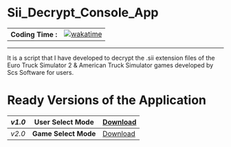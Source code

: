 # Sii_Decrypt_Console_App
<table>
  <tr>
    <th>Coding Time :</th> <td  ><a href="https://wakatime.com/badge/user/602e419d-f1c9-4979-ac85-a3da5d93f7e7/project/156d09bc-5e53-40ed-b318-5ce637c19060"><img src="https://wakatime.com/badge/user/602e419d-f1c9-4979-ac85-a3da5d93f7e7/project/156d09bc-5e53-40ed-b318-5ce637c19060.svg" alt="wakatime"></a> </td>
  </tr>
</table>
<hr/>
It is a script that I have developed to decrypt the .sii extension files of the Euro Truck Simulator 2 & American Truck
Simulator games developed by Scs Software for users.

# Ready Versions of the Application

| _v1.0_ | **User Select Mode** | [Download](https://github.com/murselsen/Sii_Decrypt_Console_App/releases/tag/v1.0) |
|------|------------------|------------------------------------------------------------------------------------|
| _v2.0_ | **Game Select Mode** | [Download](https://github.com/murselsen/Sii_Decrypt_Console_App/releases/tag/v2.0)                                                                       |

